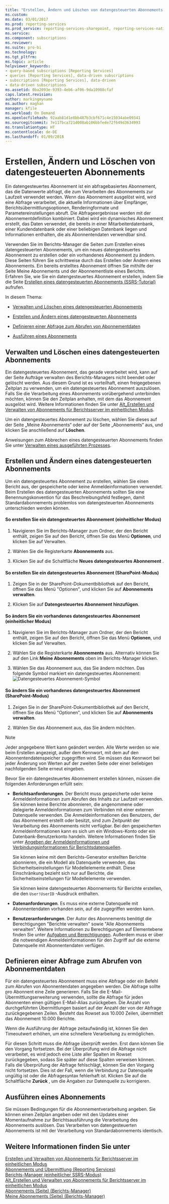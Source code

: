 ```yaml
---
title: "Erstellen, Ändern und Löschen von datengesteuerten Abonnements | Microsoft-Dokumentation"
ms.custom: 
ms.date: 03/01/2017
ms.prod: reporting-services
ms.prod_service: reporting-services-sharepoint, reporting-services-native
ms.service: 
ms.component: subscriptions
ms.reviewer: 
ms.suite: pro-bi
ms.technology: 
ms.tgt_pltfrm: 
ms.topic: article
helpviewer_keywords:
- query-based subscriptions [Reporting Services]
- queries [Reporting Services], data-driven subscriptions
- subscriptions [Reporting Services], data-driven
- data-driven subscriptions
ms.assetid: 0ba2093e-9393-4eb6-af06-9da10988cfaf
caps.latest.revision: 
author: markingmyname
ms.author: maghan
manager: kfile
ms.workload: On Demand
ms.openlocfilehash: 92aab81d1e8bb487b3cbf671c4e15034abe09341
ms.sourcegitcommit: 7e117bca721d008ab106bbfede72f649d3634993
ms.translationtype: HT
ms.contentlocale: de-DE
ms.lasthandoff: 01/09/2018
---
```

# <a name="create-modify-and-delete-data-driven-subscriptions"></a>Erstellen, Ändern und Löschen von datengesteuerten Abonnements
  Ein datengesteuertes Abonnement ist ein abfragebasiertes Abonnement, das die Datenwerte abfragt, die zum Verarbeiten des Abonnements zur Laufzeit verwendet werden. Wenn das Abonnement ausgelöst wird, wird eine Abfrage verarbeitet, die aktuelle Informationen über Empfänger, Berichtsübermittlungsoptionen, Renderingformate und Parametereinstellungen abruft. Die Abfrageergebnisse werden mit der Abonnementdefinition kombiniert. Dabei wird ein dynamisches Abonnement erstellt, das  Daten verwendet, die bereits in einer Mitarbeiterdatenbank, einer Kundendatenbank oder einer beliebigen Datenbank liegen und Informationen enthalten,  die als Abonnentendaten verwendbar sind.  
  
 Verwenden Sie im Berichts-Manager die Seiten zum Erstellen eines datengesteuerten Abonnements, um ein neues datengesteuertes Abonnement zu erstellen oder ein vorhandenes Abonnement zu ändern. Diese Seiten führen Sie schrittweise durch das Erstellen oder Ändern eines Abonnements. Ein bereits erstelltes Abonnement öffnen Sie mithilfe der Seite Meine Abonnements und der Abonnementliste eines Berichts. Erfahren Sie, wie Sie ein datengesteuertes Abonnement erstellen, indem Sie die Seite [Erstellen eines datengesteuerten Abonnements (SSRS-Tutorial)](../../reporting-services/create-a-data-driven-subscription-ssrs-tutorial.md) aufrufen.  
  
 In diesem Thema:  
  
-   [Verwalten und Löschen eines datengesteuerten Abonnements](#bkmk_manage_and_delete)  
  
-   [Erstellen und Ändern eines datengesteuerten Abonnements](#bkmk_create_and_modify)  
  
-   [Definieren einer Abfrage zum Abrufen von Abonnementdaten](#bkmk_define_query)  
  
-   [Ausführen eines Abonnements](#bkmk_run_subscription)  
  
##  <a name="bkmk_manage_and_delete"></a> Verwalten und Löschen eines datengesteuerten Abonnements  
 Ein datengesteuertes Abonnement, das gerade verarbeitet wird, kann auf der Seite Aufträge verwalten des Berichts-Managers nicht beendet oder gelöscht werden. Aus diesem Grund ist es vorteilhaft, einen freigegebenen Zeitplan zu verwenden, um ein datengesteuertes Abonnement auszulösen. Falls Sie die Verarbeitung eines Abonnements vorübergehend unterbinden möchten, können Sie den Zeitplan anhalten, mit dem das Abonnement ausgelöst wird. Weitere Informationen finden Sie unter [Alt_Erstellen und Verwalten von Abonnements für Berichtsserver im einheitlichen Modus](http://msdn.microsoft.com/en-us/7f46cbdb-5102-4941-bca2-5e0ff9012c6b).  
  
 Um ein datengesteuertes Abonnement zu löschen, wählen Sie dieses auf der Seite „Meine Abonnements“ oder auf der Seite „Abonnements“ aus, und klicken Sie anschließend auf **Löschen**.  
  
 Anweisungen zum Abbrechen eines datengesteuerten Abonnements finden Sie unter [Verwalten eines ausgeführten Prozesses](../../reporting-services/subscriptions/manage-a-running-process.md).  
  
##  <a name="bkmk_create_and_modify"></a> Erstellen und Ändern eines datengesteuerten Abonnements  
 Um ein datengesteuertes Abonnement zu erstellen, wählen Sie einen Bericht aus, der gespeicherte oder keine Anmeldeinformationen verwendet. Beim Erstellen des datengesteuerten Abonnements sollten Sie eine Benennungskonvention für das Beschreibungsfeld festlegen, damit Standardabonnements problemlos von datengesteuerten Abonnements unterschieden werden können.  
  
#### <a name="to-create-a-data-driven-subscription-native-mode"></a>So erstellen Sie ein datengesteuertes Abonnement (einheitlicher Modus)  
  
1.  Navigieren Sie im Berichts-Manager zum Ordner, der den Bericht enthält, zeigen Sie auf den Bericht, öffnen Sie das Menü **Optionen**, und klicken Sie auf Verwalten.  
  
2.  Wählen Sie die Registerkarte **Abonnements** aus.  
  
3.  Klicken Sie auf die Schaltfläche **Neues datengesteuertes Abonnement** .  
  
#### <a name="to-create-a-data-driven-subscription-sharepoint-mode"></a>So erstellen Sie ein datengesteuertes Abonnement (SharePoint-Modus)  
  
1.  Zeigen Sie in der SharePoint-Dokumentbibliothek auf den Bericht, öffnen Sie das Menü "Optionen", und klicken Sie auf **Abonnements verwalten**.  
  
2.  Klicken Sie auf **Datengesteuertes Abonnement hinzufügen**.  
  
#### <a name="to-modify-an-existing-data-driven-subscription-native-mode"></a>So ändern Sie ein vorhandenes datengesteuertes Abonnement (einheitlicher Modus)  
  
1.  Navigieren Sie im Berichts-Manager zum Ordner, der den Bericht enthält, zeigen Sie auf den Bericht, öffnen Sie das Menü **Optionen**, und klicken Sie auf Verwalten.  
  
2.  Wählen Sie die Registerkarte **Abonnements** aus. Alternativ können Sie auf den Link **Meine Abonnements** oben im Berichts-Manager klicken.  
  
3.  Wählen Sie das Abonnement aus, das Sie ändern möchten. Das folgende Symbol markiert ein datengesteuertes Abonnement: ![Datengesteuertes Abonnement-Symbol](../../reporting-services/subscriptions/media/hlp-16subscriptiondd.gif "Data-driven subscription icon")  
  
#### <a name="to-modify-an-existing-data-driven-subscription-sharepoint-mode"></a>So ändern Sie ein vorhandenes datengesteuertes Abonnement (SharePoint-Modus)  
  
1.  Zeigen Sie in der SharePoint-Dokumentbibliothek auf den Bericht, öffnen Sie das Menü "Optionen", und klicken Sie auf **Abonnements verwalten**.  
  
2.  Wählen Sie das Abonnement aus, das Sie ändern möchten.  
  
> [!NOTE]  
>  Jeder angegebene Wert kann geändert werden. Alle Werte werden so wie beim Erstellen angezeigt, außer dem Kennwort, mit dem auf den Abonnentendatenspeicher zugegriffen wird. Sie müssen das Kennwort bei jeder Änderung von Werten auf der zweiten Seite oder einer beliebigen nachfolgenden Seite erneut eingeben.  
  
 Bevor Sie ein datengesteuertes Abonnement erstellen können, müssen die folgenden Anforderungen erfüllt sein:  
  
-   **Berichtsanforderungen**. Der Bericht muss gespeicherte oder keine Anmeldeinformationen zum Abrufen des Inhalts zur Laufzeit verwenden. Sie können keine Berichte abonnieren, die angenommene oder delegierte Anmeldeinformationen zum Verbinden mit einer externen Datenquelle verwenden. Die Anmeldeinformationen des Benutzers, der das Abonnement erstellt oder besitzt, sind zum Zeitpunkt der Verarbeitung des Abonnements nicht verfügbar. Bei den gespeicherten Anmeldeinformationen kann es sich um ein Windows-Konto oder ein Datenbank-Benutzerkonto handeln. Weitere Informationen finden Sie unter [Angeben der Anmeldeinformationen und Verbindungsinformationen für Berichtsdatenquellen](../../reporting-services/report-data/specify-credential-and-connection-information-for-report-data-sources.md).  
  
     Sie können keine mit dem Berichts-Generator erstellten Berichte abonnieren, die ein Modell als Datenquelle verwenden, das Sicherheitseinstellungen für Modellelemente enthält. Diese Einschränkung bezieht sich nur auf Berichte, die Sicherheitseinstellungen für Modellelemente verwenden.  
  
     Sie können keine datengesteuerten Abonnements für Berichte erstellen, die den `User!UserID` -Ausdruck enthalten.  
  
-   **Datenanforderungen**. Es muss eine externe Datenquelle mit Abonnentendaten vorhanden sein, auf die zugegriffen werden kann.  
  
-   **Benutzeranforderungen**. Der Autor des Abonnements benötigt die Berechtigungen "Berichte verwalten" sowie "Alle Abonnements verwalten". Weitere Informationen zu Berechtigungen auf Elementebene finden Sie unter [Aufgaben und Berechtigungen](../../reporting-services/security/tasks-and-permissions.md). Außerdem muss er über die notwendigen Anmeldeinformationen für den Zugriff auf die externe Datenquelle mit Abonnentendaten verfügen.  
  
##  <a name="bkmk_define_query"></a> Definieren einer Abfrage zum Abrufen von Abonnementdaten  
 Für ein datengesteuertes Abonnement muss eine Abfrage oder ein Befehl zum Abrufen von Abonnentendaten angegeben werden. Die Abfrage sollte pro Abonnent eine Zeile generieren. Falls Sie die E-Mail-Übermittlungserweiterung verwenden, sollte die Abfrage für jeden Abonnenten einen gültigen E-Mail-Alias zurückgeben. Die Anzahl von durchgeführten Übermittlungen basiert auf der Anzahl der von der Abfrage zurückgegebenen Zeilen. Besteht das Rowset aus 10.000 Zeilen, übermittelt das Abonnement 10.000 Berichte.  
  
 Wenn die Ausführung der Abfrage zeitaufwändig ist, können Sie den Timeoutwert erhöhen, um eine schnellere Verarbeitung zu ermöglichen.  
  
 Für diesen Schritt muss die Abfrage überprüft werden. Erst dann können Sie den Vorgang fortsetzen. Bei der Überprüfung wird die Abfrage nicht verarbeitet, es wird jedoch eine Liste aller Spalten im Rowset zurückgegeben, sodass Sie später auf diese Spalten verweisen können. Falls die Überprüfung der Abfrage fehlschlägt, können Sie den Vorgang nicht fortsetzen. Dies ist der Fall, wenn die Verbindung zur Datenquelle ungültig ist oder die Abfragesyntax fehlerhaft ist. Klicken Sie auf die Schaltfläche **Zurück** , um die Angaben zur Datenquelle zu korrigieren.  
  
##  <a name="bkmk_run_subscription"></a> Ausführen eines Abonnements  
 Sie müssen Bedingungen für die Abonnementverarbeitung angeben. Sie können einen Zeitplan angeben oder mit den Updates einer Momentaufnahme zur Berichtsausführung die Verarbeitung des Abonnements auslösen. Das Verarbeiten von datengesteuerten Abonnements ist mit der Verarbeitung von Standardabonnements identisch.  
  
## <a name="see-also"></a>Weitere Informationen finden Sie unter  
 [Erstellen und Verwalten von Abonnements für Berichtsserver im einheitlichen Modus](../../reporting-services/subscriptions/create-and-manage-subscriptions-for-native-mode-report-servers.md)   
 [Abonnements und Übermittlung &#40;Reporting Services&#41;](../../reporting-services/subscriptions/subscriptions-and-delivery-reporting-services.md)   
 [Berichts-Manager &#40;einheitlicher SSRS-Modus&#41;](http://msdn.microsoft.com/library/80949f9d-58f5-48e3-9342-9e9bf4e57896)   
 [Alt_Erstellen und Verwalten von Abonnements für Berichtsserver im einheitlichen Modus](http://msdn.microsoft.com/en-us/7f46cbdb-5102-4941-bca2-5e0ff9012c6b)   
 [Abonnements (Seite) (Berichts-Manager)](http://msdn.microsoft.com/library/cf3a6bd0-e0b2-4875-a532-63ef34cfa860)   
 [Meine Abonnements (Seite) (Berichts-Manager)](http://msdn.microsoft.com/library/491a85a3-f323-4155-a0a8-de2779899995)  
  
  

